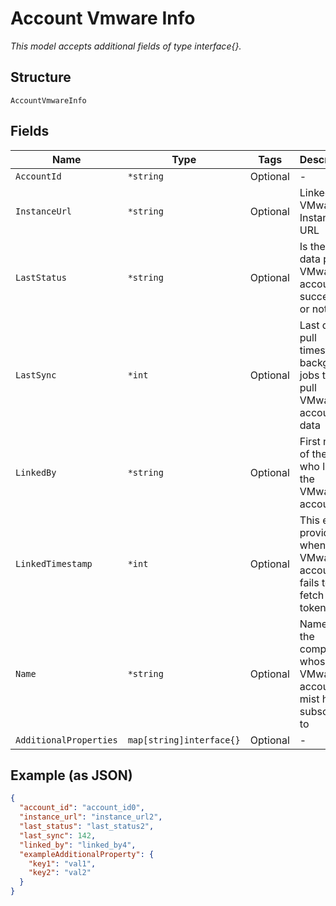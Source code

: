 
# Account Vmware Info

*This model accepts additional fields of type interface{}.*

## Structure

`AccountVmwareInfo`

## Fields

| Name | Type | Tags | Description |
|  --- | --- | --- | --- |
| `AccountId` | `*string` | Optional | - |
| `InstanceUrl` | `*string` | Optional | Linked VMware Instance URL |
| `LastStatus` | `*string` | Optional | Is the last data pull for VMware account is successful or not |
| `LastSync` | `*int` | Optional | Last data pull timestamp, background jobs that pull VMware account data |
| `LinkedBy` | `*string` | Optional | First name of the user who linked the VMware account |
| `LinkedTimestamp` | `*int` | Optional | This error is provided when the VMware account fails to fetch token/data |
| `Name` | `*string` | Optional | Name of the company whose VMware account mist has subscribed to |
| `AdditionalProperties` | `map[string]interface{}` | Optional | - |

## Example (as JSON)

```json
{
  "account_id": "account_id0",
  "instance_url": "instance_url2",
  "last_status": "last_status2",
  "last_sync": 142,
  "linked_by": "linked_by4",
  "exampleAdditionalProperty": {
    "key1": "val1",
    "key2": "val2"
  }
}
```

